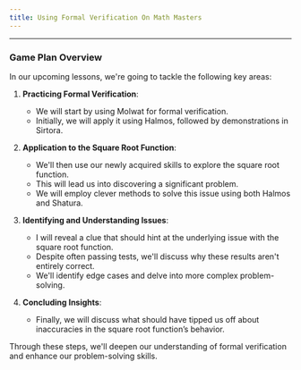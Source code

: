 ```yaml
---
title: Using Formal Verification On Math Masters
---
```


---


### Game Plan Overview

In our upcoming lessons, we're going to tackle the following key areas:

1. **Practicing Formal Verification**:
   - We will start by using Molwat for formal verification.
   - Initially, we will apply it using Halmos, followed by demonstrations in Sirtora.

2. **Application to the Square Root Function**:
   - We'll then use our newly acquired skills to explore the square root function.
   - This will lead us into discovering a significant problem.
   - We will employ clever methods to solve this issue using both Halmos and Shatura.

3. **Identifying and Understanding Issues**:
   - I will reveal a clue that should hint at the underlying issue with the square root function.
   - Despite often passing tests, we'll discuss why these results aren't entirely correct.
   - We'll identify edge cases and delve into more complex problem-solving.

4. **Concluding Insights**:
   - Finally, we will discuss what should have tipped us off about inaccuracies in the square root function’s behavior.

Through these steps, we'll deepen our understanding of formal verification and enhance our problem-solving skills.